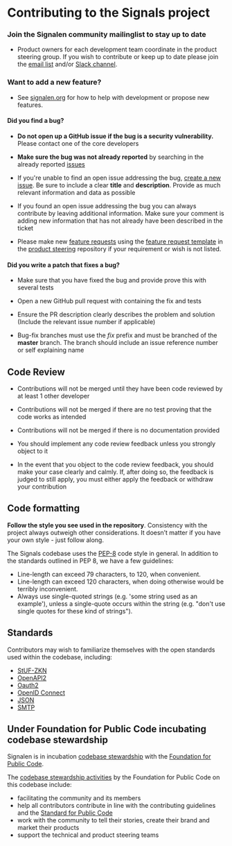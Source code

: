 # Contributing to the Signals project

### Join the Signalen community mailinglist to stay up to date

* Product owners for each development team coordinate in the product steering group. If you wish to contribute or keep up to date please join the [email list](https://lists.publiccode.net/mailman/postorius/lists/signalen-discuss.lists.publiccode.net/) and/or [Slack channel](https://samenorganiseren.slack.com/archives/C01AF8CN495).

### Want to add a new feature?

* See [signalen.org](https://signalen.org/en/using-signalen) for how to help with development or propose new features.

#### **Did you find a bug?**

* **Do not open up a GitHub issue if the bug is a security vulnerability.** Please contact one of the core developers

* **Make sure the bug was not already reported** by searching in the already reported [issues](https://github.com/amsterdam/signals/issues)

* If you're unable to find an open issue addressing the bug, [create a new issue](https://github.com/amsterdam/signals/issues/new). Be sure to include a clear **title** and **description**. Provide as much relevant information and data as possible

* If you found an open issue addressing the bug you can always contribute by leaving additional information. Make sure your comment is adding new information that has not already have been described in the ticket

* Please make new [feature requests](https://github.com/Signalen/product-steering/issues/new?assignees=&labels=enhancement&template=feature_request.md&title=%5BFEATURE-REQUEST%5D) using the [feature request template](https://github.com/Signalen/product-steering/tree/main/.github/ISSUE_TEMPLATE) in the [product steering](https://github.com/Signalen/product-steering) repository if your requirement or wish is not listed.

#### **Did you write a patch that fixes a bug?**

* Make sure that you have fixed the bug and provide prove this with several tests

* Open a new GitHub pull request with containing the fix and tests

* Ensure the PR description clearly describes the problem and solution (Include the relevant issue number if applicable)

* Bug-fix branches must use the *fix* prefix and must be branched of the **master** branch. The branch should include an issue reference number or self explaining name


## Code Review

* Contributions will not be merged until they have been code reviewed by at least 1 other developer

* Contributions will not be merged if there are no test proving that the code works as intended

* Contributions will not be merged if there is no documentation provided

* You should implement any code review feedback unless you strongly object to it 

* In the event that you object to the code review feedback, you should make your case clearly and calmly. If, after doing so, the feedback is judged to still apply, you must either apply the feedback or withdraw your contribution

## Code formatting

**Follow the style you see used in the repository**. Consistency with the project always outweigh other considerations. It doesn’t matter if you have your own style - just follow along.

The Signals codebase uses the [PEP-8](https://pep8.org/) code style in general.
In addition to the standards outlined in PEP 8, we have a few guidelines:

* Line-length can exceed 79 characters, to 120, when convenient.
* Line-length can exceed 120 characters, when doing otherwise would be terribly inconvenient.
* Always use single-quoted strings (e.g. 'some string used as an example'), unless a single-quote occurs within the string (e.g. "don't use single quotes for these kind of strings").

## Standards

Contributors may wish to familiarize themselves with the open standards used within the codebase, including:

* [StUF-ZKN](https://www.gemmaonline.nl/index.php/Sectormodel_Zaken:_StUF-ZKN)
* [OpenAPI2](https://swagger.io/specification/v2/)
* [Oauth2](https://oauth.net/2/)
* [OpenID Connect](https://openid.net/connect/)
* [JSON](https://tools.ietf.org/html/std90)
* [SMTP](https://en.wikipedia.org/wiki/Simple_Mail_Transfer_Protocol#Related_requests_for_comments)

## Under Foundation for Public Code incubating codebase stewardship

Signalen is in incubation [codebase stewardship](https://publiccode.net/codebase-stewardship/) with the [Foundation for Public Code](https://publiccode.net).

The [codebase stewardship activities](https://about.publiccode.net/activities/codebase-stewardship/activities.html) by the Foundation for Public Code on this codebase include:

* facilitating the community and its members
* help all contributors contribute in line with the contributing guidelines and the [Standard for Public Code](https://standard.publiccode.net/)
* work with the community to tell their stories, create their brand and market their products
* support the technical and product steering teams
